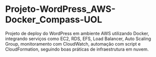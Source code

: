 # Projeto-WordPress_AWS-Docker_Compass-UOL
Projeto de deploy do WordPress em ambiente AWS utilizando Docker, integrando serviços como EC2, RDS, EFS, Load Balancer, Auto Scaling Group, monitoramento com CloudWatch, automação com script e CloudFormation, seguindo boas práticas de infraestrutura em nuvem.
